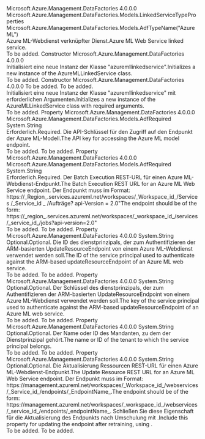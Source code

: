 <Type Name="AzureMLLinkedService" FullName="Microsoft.Azure.Management.DataFactories.Models.AzureMLLinkedService">
  <TypeSignature Language="C#" Value="public class AzureMLLinkedService : Microsoft.Azure.Management.DataFactories.Models.LinkedServiceTypeProperties" />
  <TypeSignature Language="ILAsm" Value=".class public auto ansi beforefieldinit AzureMLLinkedService extends Microsoft.Azure.Management.DataFactories.Models.LinkedServiceTypeProperties" />
  <TypeSignature Language="DocId" Value="T:Microsoft.Azure.Management.DataFactories.Models.AzureMLLinkedService" />
  <TypeSignature Language="VB.NET" Value="Public Class AzureMLLinkedService&#xA;Inherits LinkedServiceTypeProperties" />
  <TypeSignature Language="F#" Value="type AzureMLLinkedService = class&#xA;    inherit LinkedServiceTypeProperties" />
  <AssemblyInfo>
    <AssemblyName>Microsoft.Azure.Management.DataFactories</AssemblyName>
    <AssemblyVersion>4.0.0.0</AssemblyVersion>
  </AssemblyInfo>
  <Base>
    <BaseTypeName>Microsoft.Azure.Management.DataFactories.Models.LinkedServiceTypeProperties</BaseTypeName>
  </Base>
  <Interfaces />
  <Attributes>
    <Attribute>
      <AttributeName>Microsoft.Azure.Management.DataFactories.Models.AdfTypeName("AzureML")</AttributeName>
    </Attribute>
  </Attributes>
  <Docs>
    <summary>
            <span data-ttu-id="c0d07-101">Azure ML-Webdienst verknüpfter Dienst.</span><span class="sxs-lookup"><span data-stu-id="c0d07-101">Azure ML Web Service linked service.</span></span>
            </summary>
    <remarks>To be added.</remarks>
  </Docs>
  <Members>
    <Member MemberName=".ctor">
      <MemberSignature Language="C#" Value="public AzureMLLinkedService ();" />
      <MemberSignature Language="ILAsm" Value=".method public hidebysig specialname rtspecialname instance void .ctor() cil managed" />
      <MemberSignature Language="DocId" Value="M:Microsoft.Azure.Management.DataFactories.Models.AzureMLLinkedService.#ctor" />
      <MemberSignature Language="VB.NET" Value="Public Sub New ()" />
      <MemberType>Constructor</MemberType>
      <AssemblyInfo>
        <AssemblyName>Microsoft.Azure.Management.DataFactories</AssemblyName>
        <AssemblyVersion>4.0.0.0</AssemblyVersion>
      </AssemblyInfo>
      <Parameters />
      <Docs>
        <summary>
            <span data-ttu-id="c0d07-102">Initialisiert eine neue Instanz der Klasse "azuremllinkedservice".</span><span class="sxs-lookup"><span data-stu-id="c0d07-102">Initializes a new instance of the AzureMLLinkedService class.</span></span>
            </summary>
        <remarks>To be added.</remarks>
      </Docs>
    </Member>
    <Member MemberName=".ctor">
      <MemberSignature Language="C#" Value="public AzureMLLinkedService (string mlEndpoint, string apiKey);" />
      <MemberSignature Language="ILAsm" Value=".method public hidebysig specialname rtspecialname instance void .ctor(string mlEndpoint, string apiKey) cil managed" />
      <MemberSignature Language="DocId" Value="M:Microsoft.Azure.Management.DataFactories.Models.AzureMLLinkedService.#ctor(System.String,System.String)" />
      <MemberSignature Language="VB.NET" Value="Public Sub New (mlEndpoint As String, apiKey As String)" />
      <MemberSignature Language="F#" Value="new Microsoft.Azure.Management.DataFactories.Models.AzureMLLinkedService : string * string -&gt; Microsoft.Azure.Management.DataFactories.Models.AzureMLLinkedService" Usage="new Microsoft.Azure.Management.DataFactories.Models.AzureMLLinkedService (mlEndpoint, apiKey)" />
      <MemberType>Constructor</MemberType>
      <AssemblyInfo>
        <AssemblyName>Microsoft.Azure.Management.DataFactories</AssemblyName>
        <AssemblyVersion>4.0.0.0</AssemblyVersion>
      </AssemblyInfo>
      <Parameters>
        <Parameter Name="mlEndpoint" Type="System.String" />
        <Parameter Name="apiKey" Type="System.String" />
      </Parameters>
      <Docs>
        <param name="mlEndpoint">To be added.</param>
        <param name="apiKey">To be added.</param>
        <summary>
            <span data-ttu-id="c0d07-103">Initialisiert eine neue Instanz der Klasse "azuremllinkedservice" mit erforderlichen Argumenten.</span><span class="sxs-lookup"><span data-stu-id="c0d07-103">Initializes a new instance of the AzureMLLinkedService class with required arguments.</span></span>
            </summary>
        <remarks>To be added.</remarks>
      </Docs>
    </Member>
    <Member MemberName="ApiKey">
      <MemberSignature Language="C#" Value="public string ApiKey { get; set; }" />
      <MemberSignature Language="ILAsm" Value=".property instance string ApiKey" />
      <MemberSignature Language="DocId" Value="P:Microsoft.Azure.Management.DataFactories.Models.AzureMLLinkedService.ApiKey" />
      <MemberSignature Language="VB.NET" Value="Public Property ApiKey As String" />
      <MemberSignature Language="F#" Value="member this.ApiKey : string with get, set" Usage="Microsoft.Azure.Management.DataFactories.Models.AzureMLLinkedService.ApiKey" />
      <MemberType>Property</MemberType>
      <AssemblyInfo>
        <AssemblyName>Microsoft.Azure.Management.DataFactories</AssemblyName>
        <AssemblyVersion>4.0.0.0</AssemblyVersion>
      </AssemblyInfo>
      <Attributes>
        <Attribute>
          <AttributeName>Microsoft.Azure.Management.DataFactories.Models.AdfRequired</AttributeName>
        </Attribute>
      </Attributes>
      <ReturnValue>
        <ReturnType>System.String</ReturnType>
      </ReturnValue>
      <Docs>
        <summary>
            <span data-ttu-id="c0d07-104">Erforderlich.</span><span class="sxs-lookup"><span data-stu-id="c0d07-104">Required.</span></span> <span data-ttu-id="c0d07-105">Die API-Schlüssel für den Zugriff auf den Endpunkt der Azure ML-Modell.</span><span class="sxs-lookup"><span data-stu-id="c0d07-105">The API key for accessing the Azure ML model endpoint.</span></span>
            </summary>
        <value>To be added.</value>
        <remarks>To be added.</remarks>
      </Docs>
    </Member>
    <Member MemberName="MlEndpoint">
      <MemberSignature Language="C#" Value="public string MlEndpoint { get; set; }" />
      <MemberSignature Language="ILAsm" Value=".property instance string MlEndpoint" />
      <MemberSignature Language="DocId" Value="P:Microsoft.Azure.Management.DataFactories.Models.AzureMLLinkedService.MlEndpoint" />
      <MemberSignature Language="VB.NET" Value="Public Property MlEndpoint As String" />
      <MemberSignature Language="F#" Value="member this.MlEndpoint : string with get, set" Usage="Microsoft.Azure.Management.DataFactories.Models.AzureMLLinkedService.MlEndpoint" />
      <MemberType>Property</MemberType>
      <AssemblyInfo>
        <AssemblyName>Microsoft.Azure.Management.DataFactories</AssemblyName>
        <AssemblyVersion>4.0.0.0</AssemblyVersion>
      </AssemblyInfo>
      <Attributes>
        <Attribute>
          <AttributeName>Microsoft.Azure.Management.DataFactories.Models.AdfRequired</AttributeName>
        </Attribute>
      </Attributes>
      <ReturnValue>
        <ReturnType>System.String</ReturnType>
      </ReturnValue>
      <Docs>
        <summary>
            <span data-ttu-id="c0d07-106">Erforderlich.</span><span class="sxs-lookup"><span data-stu-id="c0d07-106">Required.</span></span> <span data-ttu-id="c0d07-107">Der Batch Execution REST-URL für einen Azure ML-Webdienst-Endpunkt.</span><span class="sxs-lookup"><span data-stu-id="c0d07-107">The Batch Execution REST URL for an Azure ML Web Service endpoint.</span></span>
            <span data-ttu-id="c0d07-108">Der Endpunkt muss im Format: https://_Region_.services.azureml.net/workspaces/_Workspace_id_/Services /_Service_id _ /Aufträge? api-Version = 2.0"</span><span class="sxs-lookup"><span data-stu-id="c0d07-108">The endpoint should be of the form: https://_region_.services.azureml.net/workspaces/_workspace_id_/services/_service_id_/jobs?api-version=2.0"</span></span>
            </summary>
        <value>To be added.</value>
        <remarks>To be added.</remarks>
      </Docs>
    </Member>
    <Member MemberName="ServicePrincipalId">
      <MemberSignature Language="C#" Value="public string ServicePrincipalId { get; set; }" />
      <MemberSignature Language="ILAsm" Value=".property instance string ServicePrincipalId" />
      <MemberSignature Language="DocId" Value="P:Microsoft.Azure.Management.DataFactories.Models.AzureMLLinkedService.ServicePrincipalId" />
      <MemberSignature Language="VB.NET" Value="Public Property ServicePrincipalId As String" />
      <MemberSignature Language="F#" Value="member this.ServicePrincipalId : string with get, set" Usage="Microsoft.Azure.Management.DataFactories.Models.AzureMLLinkedService.ServicePrincipalId" />
      <MemberType>Property</MemberType>
      <AssemblyInfo>
        <AssemblyName>Microsoft.Azure.Management.DataFactories</AssemblyName>
        <AssemblyVersion>4.0.0.0</AssemblyVersion>
      </AssemblyInfo>
      <ReturnValue>
        <ReturnType>System.String</ReturnType>
      </ReturnValue>
      <Docs>
        <summary>
            <span data-ttu-id="c0d07-109">Optional.</span><span class="sxs-lookup"><span data-stu-id="c0d07-109">Optional.</span></span> <span data-ttu-id="c0d07-110">Die ID des dienstprinzipals, der zum Authentifizieren der ARM-basierten UpdateResourceEndpoint von einem Azure ML-Webdienst verwendet werden soll.</span><span class="sxs-lookup"><span data-stu-id="c0d07-110">The ID of the service principal used to authenticate against the ARM-based updateResourceEndpoint of an Azure ML web service.</span></span>
            </summary>
        <value>To be added.</value>
        <remarks>To be added.</remarks>
      </Docs>
    </Member>
    <Member MemberName="ServicePrincipalKey">
      <MemberSignature Language="C#" Value="public string ServicePrincipalKey { get; set; }" />
      <MemberSignature Language="ILAsm" Value=".property instance string ServicePrincipalKey" />
      <MemberSignature Language="DocId" Value="P:Microsoft.Azure.Management.DataFactories.Models.AzureMLLinkedService.ServicePrincipalKey" />
      <MemberSignature Language="VB.NET" Value="Public Property ServicePrincipalKey As String" />
      <MemberSignature Language="F#" Value="member this.ServicePrincipalKey : string with get, set" Usage="Microsoft.Azure.Management.DataFactories.Models.AzureMLLinkedService.ServicePrincipalKey" />
      <MemberType>Property</MemberType>
      <AssemblyInfo>
        <AssemblyName>Microsoft.Azure.Management.DataFactories</AssemblyName>
        <AssemblyVersion>4.0.0.0</AssemblyVersion>
      </AssemblyInfo>
      <ReturnValue>
        <ReturnType>System.String</ReturnType>
      </ReturnValue>
      <Docs>
        <summary>
            <span data-ttu-id="c0d07-111">Optional.</span><span class="sxs-lookup"><span data-stu-id="c0d07-111">Optional.</span></span> <span data-ttu-id="c0d07-112">Der Schlüssel des dienstprinzipals, der zum Authentifizieren der ARM-basierten UpdateResourceEndpoint von einem Azure ML-Webdienst verwendet werden soll.</span><span class="sxs-lookup"><span data-stu-id="c0d07-112">The key of the service principal used to authenticate against the ARM-based updateResourceEndpoint of an Azure ML web service.</span></span>
            </summary>
        <value>To be added.</value>
        <remarks>To be added.</remarks>
      </Docs>
    </Member>
    <Member MemberName="Tenant">
      <MemberSignature Language="C#" Value="public string Tenant { get; set; }" />
      <MemberSignature Language="ILAsm" Value=".property instance string Tenant" />
      <MemberSignature Language="DocId" Value="P:Microsoft.Azure.Management.DataFactories.Models.AzureMLLinkedService.Tenant" />
      <MemberSignature Language="VB.NET" Value="Public Property Tenant As String" />
      <MemberSignature Language="F#" Value="member this.Tenant : string with get, set" Usage="Microsoft.Azure.Management.DataFactories.Models.AzureMLLinkedService.Tenant" />
      <MemberType>Property</MemberType>
      <AssemblyInfo>
        <AssemblyName>Microsoft.Azure.Management.DataFactories</AssemblyName>
        <AssemblyVersion>4.0.0.0</AssemblyVersion>
      </AssemblyInfo>
      <ReturnValue>
        <ReturnType>System.String</ReturnType>
      </ReturnValue>
      <Docs>
        <summary>
            <span data-ttu-id="c0d07-113">Optional.</span><span class="sxs-lookup"><span data-stu-id="c0d07-113">Optional.</span></span> <span data-ttu-id="c0d07-114">Der Name oder ID des Mandanten, zu dem der Dienstprinzipal gehört.</span><span class="sxs-lookup"><span data-stu-id="c0d07-114">The name or ID of the tenant to which the service principal belongs.</span></span>
            </summary>
        <value>To be added.</value>
        <remarks>To be added.</remarks>
      </Docs>
    </Member>
    <Member MemberName="UpdateResourceEndpoint">
      <MemberSignature Language="C#" Value="public string UpdateResourceEndpoint { get; set; }" />
      <MemberSignature Language="ILAsm" Value=".property instance string UpdateResourceEndpoint" />
      <MemberSignature Language="DocId" Value="P:Microsoft.Azure.Management.DataFactories.Models.AzureMLLinkedService.UpdateResourceEndpoint" />
      <MemberSignature Language="VB.NET" Value="Public Property UpdateResourceEndpoint As String" />
      <MemberSignature Language="F#" Value="member this.UpdateResourceEndpoint : string with get, set" Usage="Microsoft.Azure.Management.DataFactories.Models.AzureMLLinkedService.UpdateResourceEndpoint" />
      <MemberType>Property</MemberType>
      <AssemblyInfo>
        <AssemblyName>Microsoft.Azure.Management.DataFactories</AssemblyName>
        <AssemblyVersion>4.0.0.0</AssemblyVersion>
      </AssemblyInfo>
      <ReturnValue>
        <ReturnType>System.String</ReturnType>
      </ReturnValue>
      <Docs>
        <summary>
            <span data-ttu-id="c0d07-115">Optional.</span><span class="sxs-lookup"><span data-stu-id="c0d07-115">Optional.</span></span> <span data-ttu-id="c0d07-116">Die Aktualisierung Ressourcen REST-URL für einen Azure ML-Webdienst-Endpunkt.</span><span class="sxs-lookup"><span data-stu-id="c0d07-116">The Update Resource REST URL for an Azure ML Web Service endpoint.</span></span>
            <span data-ttu-id="c0d07-117">Der Endpunkt muss im Format: https://management.azureml.net/workspaces/_Workspace_id_/webservices/_Service_id_/endpoints/_EndpointName_.</span><span class="sxs-lookup"><span data-stu-id="c0d07-117">The endpoint should be of the form: https://management.azureml.net/workspaces/_workspace_id_/webservices/_service_id_/endpoints/_endpointName_.</span></span>
            <span data-ttu-id="c0d07-118">Schließen Sie diese Eigenschaft für die Aktualisierung des Endpunkts nach Umschulung mit <see cref="T:Microsoft.Azure.Management.DataFactories.Models.AzureMLUpdateResourceActivity" />.</span><span class="sxs-lookup"><span data-stu-id="c0d07-118">Include this property for updating the endpoint after retraining, using <see cref="T:Microsoft.Azure.Management.DataFactories.Models.AzureMLUpdateResourceActivity" />.</span></span>
            </summary>
        <value>To be added.</value>
        <remarks>To be added.</remarks>
      </Docs>
    </Member>
  </Members>
</Type>